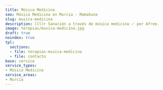 ```yaml
---
title: Música Medicina
seo: Música Medicina en Murcia - Mamakuna
slug: musica-medicina
description: llll➤ Sanación a través de música medicina ✅ por Afree.
image: terapias/musica-medicina.jpg
draft: true
noindex: true
tpl:
  sections:
  - file: terapias-musica-medicina
  - file: contacto
base: service
service_types:
- Música Medicina
service_areas:
- Murcia
---
```


